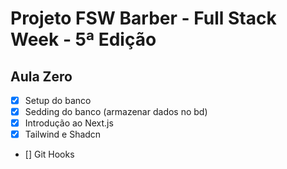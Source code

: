 # Projeto FSW Barber - Full Stack Week - 5ª Edição

## Aula Zero

- [x] Setup do banco
- [x] Sedding do banco (armazenar dados no bd)
- [x] Introdução ao Next.js
- [x] Tailwind e Shadcn
- [] Git Hooks
